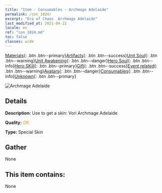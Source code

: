 ```yaml
---
title: "Item - Consumables - Archmage Adelaide"
permalink: /con_1024/
excerpt: "Era of Chaos  Archmage Adelaide"
last_modified_at: 2021-04-22
locale: en
ref: "con_1024.md"
toc: false
classes: wide
---
```

 [Materials](/Items/){: .btn .btn--primary}[Artifacts](/Items/Artifacts/){: .btn .btn--success}[Unit Soul](/Items/UnitSoul/){: .btn .btn--warning}[Unit Awakening](/Items/UnitAwakening/){: .btn .btn--danger}[Hero Soul](/Items/HeroSoul/){: .btn .btn--info}[Hero SKill](/Items/HeroSkill/){: .btn .btn--primary}[Gift](/Items/Gift/){: .btn .btn--success}[Event related](/Items/Events/){: .btn .btn--warning}[Avatars](/Items/Avatars/){: .btn .btn--danger}[Consumables](/Items/Consumables/){: .btn .btn--info}[Unknown](/Items/Unknown/){: .btn .btn--primary}

 ![Archmage Adelaide](/images/h/h_Adelaide4.jpg)

## Details
 **Description:** Use to get a skin: Vori Archmage Adelaide

 **Quality:** <span style="color: #FF8C00">OK</span>

 **Type:** Special Skin

## Gather

  None

## This item contains:

  None

